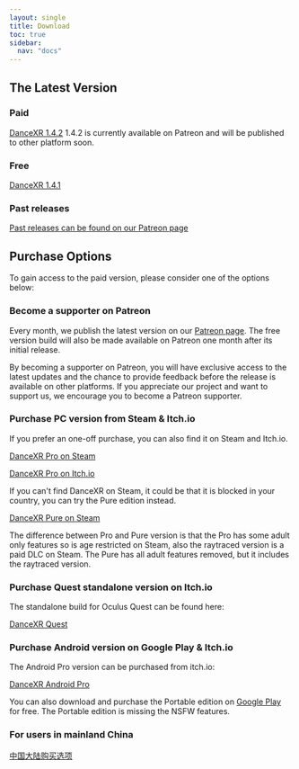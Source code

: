 ```yaml
---
layout: single
title: Download
toc: true
sidebar:
  nav: "docs"
---
```


## The Latest Version
### Paid 
[DanceXR 1.4.2](https://www.patreon.com/posts/release-1-4-2-79391318)
1.4.2 is currently available on Patreon and will be published to other platform soon.

### Free 
[DanceXR 1.4.1](https://www.patreon.com/posts/78062974)

### Past releases
[Past releases can be found on our Patreon page](https://www.patreon.com/dvvr)


## Purchase Options
To gain access to the paid version, please consider one of the options below:

### Become a supporter on Patreon

Every month, we publish the latest version on our [Patreon page](https://www.patreon.com/dvvr). The free version build will also be made available on Patreon one month after its initial release.

By becoming a supporter on Patreon, you will have exclusive access to the latest updates and the chance to provide feedback before the release is available on other platforms. If you appreciate our project and want to support us, we encourage you to become a Patreon supporter.


### Purchase PC version from Steam & Itch.io

If you prefer an one-off purchase, you can also find it on Steam and Itch.io. 

[DanceXR Pro on Steam](https://store.steampowered.com/app/1905510/DanceXR/)

[DanceXR Pro on Itch.io](https://stormlab.itch.io/dvvr)

If you can't find DanceXR on Steam, it could be that it is blocked in your country, you can try the Pure edition instead.

[DanceXR Pure on Steam](https://store.steampowered.com/app/2193970/DanceXR_Pure/)

The difference between Pro and Pure version is that the Pro has some adult only features so is age restricted on Steam, also the raytraced version is a paid DLC on Steam. The Pure has all adult features removed, but it includes the raytraced version.


### Purchase Quest standalone version on Itch.io

The standalone build for Oculus Quest can be found here: 

[DanceXR Quest](https://stormlab.itch.io/dancexr-quest)


### Purchase Android version on Google Play & Itch.io

The Android Pro version can be purchased from itch.io: 

[DanceXR Android Pro](https://stormlab.itch.io/dancexr-android)

You can also download and purchase the Portable edition on [Google Play](https://play.google.com/store/apps/details?id=com.vrstormlab.dancexr) for free. The Portable edition is missing the NSFW features.


### For users in mainland China

[中国大陆购买选项](purchase_prc.md)
